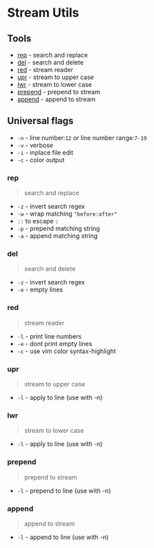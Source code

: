 Stream Utils
============

## Tools
* [rep](#rep) - search and replace
* [del](#del) - search and delete
* [red](#red) - stream reader
* [upr](#upr) - stream to upper case
* [lwr](#lwr) - stream to lower case
* [prepend](#prepend) - prepend to stream 
* [append](#append) - append to stream 

## Universal flags
* `-n` - line number:`12` or line number range:`7-19`
* `-v` - verbose
* `-i` - inplace file edit
* `-c` - color output

### rep
> search and replace
* `-z` - invert search regex
* `-w` - wrap matching `"before:after"`
 * `::` to escape `:`
* `-p` - prepend matching string
* `-a` - append matching string

### del
> search and delete
* `-z` - invert search regex
* `-e` - empty lines

### red
> stream reader
* `-l` - print line numbers
* `-e` - dont print empty lines
* `-c` - use vim color syntax-highlight

### upr
> stream to upper case
* `-l` - apply to line (use with -n)

### lwr
> stream to lower case
* `-l` - apply to line (use with -n)

### prepend
> prepend to stream
* `-l` - prepend to line (use with -n)

### append
> append to stream
* `-l` - append to line (use with -n)
